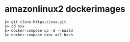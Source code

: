 # amazonlinux2 dockerimages


```
$> git clone https://xxx.git
$> cd xxx
$> docker-compose up -d --build
$> docker-compose exec az2 bash
```
